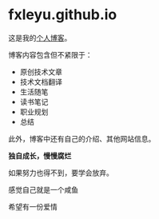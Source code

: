 # fxleyu.github.io


这是我的[个人博客](https://fxleyu.github.io/)。

博客内容包含但不紧限于：
- 原创技术文章
- 技术文档翻译
- 生活随笔
- 读书笔记
- 职业规划
- 总结

此外，博客中还有自己的介绍、其他网站信息。

**独自成长，慢慢腐烂**

如果努力也得不到，要学会放弃。

感觉自己就是一个咸鱼

希望有一份爱情
